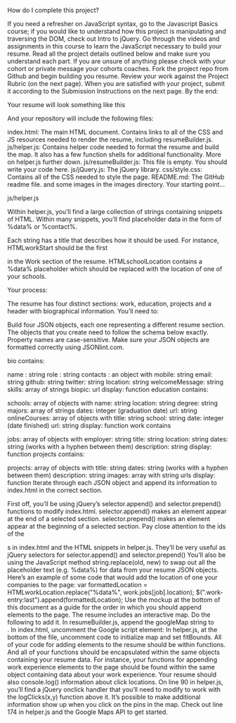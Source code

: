 How do I complete this project?

If you need a refresher on JavaScript syntax, go to the Javascript Basics course; if you would like to understand how this project is manipulating and traversing the DOM, check out Intro to jQuery.
Go through the videos and assignments in this course to learn the JavaScript necessary to build your resume.
Read all the project details outlined below and make sure you understand each part. If you are unsure of anything please check with your cohort or private message your cohorts coaches.
Fork the project repo from Github and begin building you resume.
Review your work against the Project Rubric (on the next page).
When you are satisfied with your project, submit it according to the Submission Instructions on the next page.
By the end:

Your resume will look something like this 

And your repository will include the following files:

index.html: The main HTML document. Contains links to all of the CSS and JS resources needed to render the resume, including resumeBuilder.js.
js/helper.js: Contains helper code needed to format the resume and build the map. It also has a few function shells for additional functionality. More on helper.js further down.
js/resumeBuilder.js: This file is empty. You should write your code here.
js/jQuery.js: The jQuery library.
css/style.css: Contains all of the CSS needed to style the page.
README.md: The GitHub readme file.
and some images in the images directory.
Your starting point...

js/helper.js

Within helper.js, you’ll find a large collection of strings containing snippets of HTML. Within many snippets, you’ll find placeholder data in the form of %data% or %contact%.

Each string has a title that describes how it should be used. For instance, HTMLworkStart should be the first <div> in the Work section of the resume. HTMLschoolLocation contains a %data% placeholder which should be replaced with the location of one of your schools.

Your process:

The resume has four distinct sections: work, education, projects and a header with biographical information. You’ll need to:

Build four JSON objects, each one representing a different resume section. The objects that you create need to follow the schema below exactly. Property names are case-sensitive. Make sure your JSON objects are formatted correctly using JSONlint.com.

bio contains:

name : string
role : string
contacts : an object with
      mobile: string
      email: string 
      github: string
      twitter: string 
      location: string
welcomeMessage: string 
skills: array of strings
biopic: url
display: function
education contains:

schools: array of objects with
     name: string
     location: string
     degree: string
     majors: array of strings
     dates: integer (graduation date)
     url: string
onlineCourses: array of objects with
     title: string
     school: string
     date: integer (date finished)
     url: string
display: function
work contains

jobs: array of objects with
     employer: string 
     title: string 
     location: string 
     dates: string (works with a hyphen between them)
     description: string 
display: function
projects contains:

projects: array of objects with
      title: string 
      dates: string (works with a hyphen between them)
      description: string
      images: array with string urls
display: function
Iterate through each JSON object and append its information to index.html in the correct section.

First off, you’ll be using jQuery’s selector.append() and selector.prepend() functions to modify index.html. selector.append() makes an element appear at the end of a selected section. selector.prepend() makes an element appear at the beginning of a selected section.
Pay close attention to the ids of the <div>s in index.html and the HTML snippets in helper.js. They’ll be very useful as jQuery selectors for selector.append() and selector.prepend()
You’ll also be using the JavaScript method string.replace(old, new) to swap out all the placeholder text (e.g. %data%) for data from your resume JSON objects.
Here’s an example of some code that would add the location of one your companies to the page:
var formattedLocation = HTMLworkLocation.replace("%data%", work.jobs[job].location);
$(".work-entry:last").append(formattedLocation);
Use the mockup at the bottom of this document as a guide for the order in which you should append elements to the page.
The resume includes an interactive map. Do the following to add it.
In resumeBuilder.js, append the googleMap string to <div id=”mapDiv”>.
In index.html, uncomment the Google script element: <script type="text/javascript" src="http://maps.googleapis.com/maps/api/js?libraries=places"></script>
In helper.js, at the bottom of the file, uncomment code to initialize map and set fitBounds.
All of your code for adding elements to the resume should be within functions. And all of your functions should be encapsulated within the same objects containing your resume data. For instance, your functions for appending work experience elements to the page should be found within the same object containing data about your work experience.
Your resume should also console.log() information about click locations. On line 90 in helper.js, you’ll find a jQuery onclick handler that you’ll need to modify to work with the logClicks(x,y) function above it.
It’s possible to make additional information show up when you click on the pins in the map. Check out line 174 in helper.js and the Google Maps API to get started.
